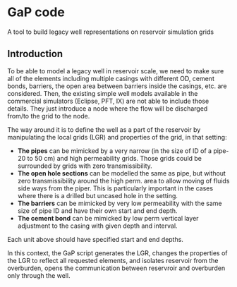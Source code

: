# GaP code

A tool to build legacy well representations on reservoir simulation grids

<h2>Introduction</h2>

To be able to model a legacy well in reservoir scale, we need to make sure all of the elements including  multiple casings with different OD, cement bonds, barriers, the open area between barriers inside the casings, etc. are considered.
Then, the existing simple well models available in the commercial simulators (Eclipse, PFT, IX) are not able to include those details. They just introduce a node where the flow will be discharged from/to the grid to the node.

The way around it is to define the well as a part of the reservoir by manipulating the local grids (LGR) and properties of the grid, in that setting:

- **The pipes** can be mimicked by a very narrow (in the size of ID of a pipe-20 to 50 cm) and high permeability grids. Those grids could be surrounded by grids with zero transmissibility.
- **The open hole sections** can be modelled the same as pipe, but without zero transmissibility around the high perm. area to allow moving of fluids side ways from the piper. This is particularly important in the cases where there is a drilled but uncased hole in the setting.
- **The barriers** can be mimicked by very low permeability with the same size of pipe ID and have their own start and end depth.
- **The cement bond** can be mimicked by low perm vertical layer adjustment to the casing with given depth and interval.

Each unit above should have specified start and end depths.

In this context, the GaP script generates the LGR, changes the properties of the LGR to reflect all requested elements, and isolates reservoir from the overburden, opens the communication between reservroir and overburden only through the well. 
